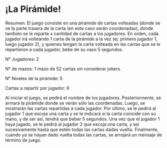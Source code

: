 # ¡La Pirámide!

Resumen: El juego consiste en una pirámide de cartas volteadas (donde se ve la parte trasera de la carta (en este caso serán coordenadas), donde también se le reparte x cantidad de cartas a los jugadores. En orden, cada jugador irá volteando 1 carta de la pirámide a la vez (ej: primero jugador 1, luego jugador 2), y quienes tengan la carta volteada en las cartas que se le repartieron a cada jugador, bebe de su vaso 5 segundos.

N° Jugadores: 2

N° de mazos: 1 mazo de 52 cartas sin considerar jokers.

N° Niveles de la pirámide: 5

Cartas a repartir por jugador: 6

Al iniciar el juego, se pedirá el nombre de los jugadores.
Posteriormente, se armará la pirámide donde se verán sólo las coordenadas.
Luego, se mostrarán las cartas repartidas a cada jugador.
Por último, se le pedirá al jugador 1 que escoja una carta y se le indicará si la carta coincide con su mano, y de ser así, tendrá que beber 5 segundos. Una vez que el jugador 1 haya jugado, se le pedirá al jugador 2 que escoja una carta, y así sucesivamente hasta que estén todas las cartas dadas vuelta.
Finalmente, cuando ya se hayan dado vuelta todas las cartas, se arrojará un mensaje de término de juego.

